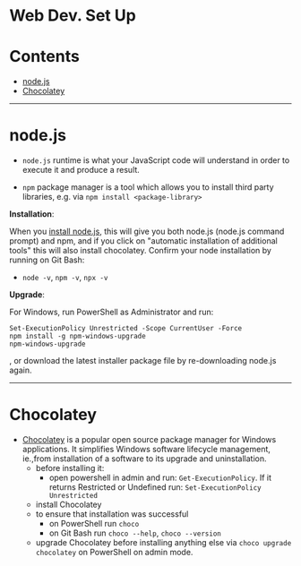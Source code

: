 # Web Dev. Set Up

Contents
=======================

* [node.js](#nodejs)
* [Chocolatey](#chocolatey)


-----

# node.js

* `node.js` runtime is what your JavaScript code will understand in order to execute it and produce a result.

* `npm` package manager is a tool which allows you to install third party libraries, e.g. via `npm install <package-library>`

**Installation**:

When you [install node.js](https://nodejs.org/en/download/), this will give you both node.js (node.js command prompt) and npm, and if you click on "automatic installation of additional tools" this will also install chocolatey. Confirm your node installation by running on Git Bash:
* `node -v`, `npm -v`, `npx -v`

**Upgrade**:

For Windows, run PowerShell as Administrator and run:

    Set-ExecutionPolicy Unrestricted -Scope CurrentUser -Force
    npm install -g npm-windows-upgrade
    npm-windows-upgrade

, or download the latest installer package file by re-downloading node.js again.

------

# Chocolatey

* [Chocolatey](https://chocolatey.org/) is a popular open source package manager for Windows applications. It simplifies Windows software lifecycle management, ie.,from installation of a software to its upgrade and uninstallation.
    * before installing it:
        * open powershell in admin and run: `Get-ExecutionPolicy`. If it returns Restricted or Undefined run: `Set-ExecutionPolicy Unrestricted`
    * install Chocolatey
    * to ensure that installation was successful
        * on PowerShell run `choco`
        * on Git Bash run `choco --help`, `choco --version`
    * upgrade Chocolatey before installing anything else via `choco upgrade chocolatey` on PowerShell on admin mode.

